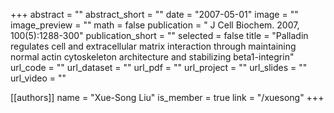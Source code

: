 +++
abstract = ""
abstract_short = ""
date = "2007-05-01"
image = ""
image_preview = ""
math = false
publication = " J Cell Biochem. 2007, 100(5):1288-300"
publication_short = ""
selected = false
title = "Palladin regulates cell and extracellular matrix interaction through maintaining normal actin cytoskeleton architecture and stabilizing beta1-integrin"
url_code = ""
url_dataset = ""
url_pdf = ""
url_project = ""
url_slides = ""
url_video = ""

[[authors]]
    name = "Xue-Song Liu"
    is_member = true
    link = "/xuesong"
+++
